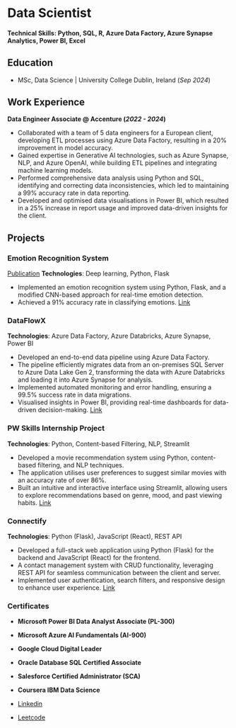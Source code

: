 # Data Scientist

#### Technical Skills: Python, SQL, R, Azure Data Factory, Azure Synapse Analytics, Power BI, Excel

## Education
- MSc, Data Science | University College Dublin, Ireland   (_Sep 2024_)								       		

## Work Experience
**Data Engineer Associate @ Accenture (_2022 - 2024_)**
- Collaborated with a team of 5 data engineers for a European client, developing ETL processes using Azure Data Factory, resulting in a 20% improvement in model accuracy.
- Gained expertise in Generative AI technologies, such as Azure Synapse, NLP, and Azure OpenAI, while building ETL pipelines and integrating machine learning models.
- Performed comprehensive data analysis using Python and SQL, identifying and correcting data inconsistencies, which led to maintaining a 99% accuracy rate in data reporting.
- Developed and optimised data visualisations in Power BI, which resulted in a 25% increase in report usage and improved data-driven insights for the client.


## Projects

### Emotion Recognition System 
[Publication](https://ieeexplore.ieee.org/document/10064996)
**Technologies**: Deep learning, Python, Flask  
-  Implemented an emotion recognition system using Python, Flask, and a modified CNN-based approach for real-time emotion detection.
-  Achieved a 91% accuracy rate in classifying emotions.
[Link](https://github.com/SardarBoy/MajorProject)

### DataFlowX  

**Technologies**: Azure Data Factory, Azure Databricks, Azure Synapse, Power BI 
-  Developed an end-to-end data pipeline using Azure Data Factory.
-  The pipeline efficiently migrates data from an on-premises SQL Server to Azure Data Lake Gen 2, transforming the data with Azure Databricks and loading it into Azure Synapse for analysis.
-  Implemented automated monitoring and error handling, ensuring a 99.5% success rate in data migrations.
-  Visualised insights in Power BI, providing real-time dashboards for data-driven decision-making.
[Link](https://github.com/SardarBoy/AzureDataEngineering1)

### PW Skills Internship Project  
**Technologies**: Python, Content-based Filtering, NLP, Streamlit  
-  Developed a movie recommendation system using Python, content-based filtering, and NLP techniques.
-  The application utilises user preferences to suggest similar movies with an accuracy rate of over 86%.
-  Built an intuitive and interactive interface using Streamlit, allowing users to explore recommendations based on genre, mood, and past viewing habits.
[Link](https://github.com/SardarBoy/recommendation.github.io)

### Connectify 
**Technologies**: Python (Flask), JavaScript (React), REST API  
-  Developed a full-stack web application using Python (Flask) for the backend and JavaScript (React) for the frontend.
-  A contact management system with CRUD functionality, leveraging REST API for seamless communication between the client and server.
-  Implemented user authentication, search filters, and responsive design to enhance user experience.
[Link](https://github.com/SardarBoy/ContactList)

### Certificates
- **Microsoft Power BI Data Analyst Associate (PL-300)**
- **Microsoft Azure AI Fundamentals (AI-900)**
- **Google Cloud Digital Leader**
- **Oracle Database SQL Certified Associate**
- **Salesforce Certified Administrator (SCA)**
- **Coursera IBM Data Science**

  

- [Linkedin](https://www.linkedin.com/in/isgurtejsingh/)
- [Leetcode](https://leetcode.com/u/gurtejxsingh/)
  

  
